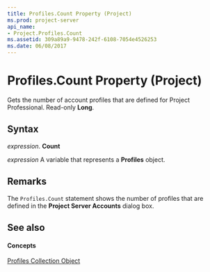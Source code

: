 ```yaml
---
title: Profiles.Count Property (Project)
ms.prod: project-server
api_name:
- Project.Profiles.Count
ms.assetid: 309a89a9-9478-242f-6108-7054e4526253
ms.date: 06/08/2017
---
```



# Profiles.Count Property (Project)

Gets the number of account profiles that are defined for Project Professional. Read-only  **Long**.


## Syntax

 _expression_. **Count**

 _expression_ A variable that represents a **Profiles** object.


## Remarks

The  `Profiles.Count` statement shows the number of profiles that are defined in the **Project Server Accounts** dialog box.


## See also


#### Concepts


[Profiles Collection Object](Project.profiles.md)
